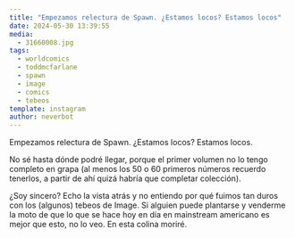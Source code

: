 ```yaml
---
title: "Empezamos relectura de Spawn. ¿Estamos locos? Estamos locos"
date: 2024-05-30 13:39:55
media: 
  - 31660008.jpg
tags: 
  - worldcomics
  - toddmcfarlane
  - spawn
  - image
  - comics
  - tebeos
template: instagram
author: neverbot
---
```


Empezamos relectura de Spawn. ¿Estamos locos? Estamos locos.

No sé hasta dónde podré llegar, porque el primer volumen no lo tengo completo en grapa (al menos los 50 o 60 primeros números recuerdo tenerlos, a partir de ahí quizá habría que completar colección).

¿Soy sincero? Echo la vista atrás y no entiendo por qué fuimos tan duros con los (algunos) tebeos de Image. Si alguien puede plantarse y venderme la moto de que lo que se hace hoy en día en mainstream americano es mejor que esto, no lo veo. En esta colina moriré.


